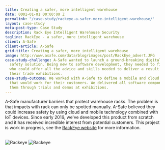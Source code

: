 ```yaml
---
title: Creating a safer, more intelligent warehouse
date: 0001-01-01 00:00:00 Z
permalink: "/case-study/rackeye-a-safer-more-intelligent-warehouse/"
layout: case-study
meta-post-type: Case Study
description: Rack Eye Intelligent Warehouse Security
tagline: RackEye - a safer, more intelligent warehouse
client: A-Safe
client-article: A-Safe
grid-title: Creating a safer, more intelligent warehouse
image: http://www.asafe.com/data/blog/images/post/RackEye_advert.JPG
case-study-challenge: A-Safe wanted to launch a ground-breaking digital warehouse
  safety solution. Being new to software development, they needed to find with a partner
  who could offer all the advice and skills needed to deliver a result in time for
  their trade exhibitions.
case-study-outcome: We worked with A-Safe to define a mobile and cloud based product
  that would work for their customers. We delivered all software components, and supported
  them through trials and demos at exhibitions.
---
```


A-Safe manufacturer barriers that protect warehouse racks. The problem is that impacts with rack can only be spotted manually.
A-Safe believed they could increase safety by using cloud and mobile technology combined with IoT devices.
Since early 2016, we've developed this product from scratch and it has received incredible interest from potential customers.
This project is work in progress, see the [RackEye website](http://www.asafe.com/news/post/201/a-safe-introduces-a-revolution-in-rack-protection-at-cemat) for more information.

<br/>
<img alt="Rackeye" src="http://d9hhrg4mnvzow.cloudfront.net/rackeye.asafe.com/uk/eac5e141-rack-eye-2_073073073073000000.jpg"/>
<img alt="Rackeye" src="http://d9hhrg4mnvzow.cloudfront.net/rackeye.asafe.com/uk/1c57aa7e-rackeye_074074074074000000.jpg"/>
